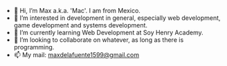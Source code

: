 - 👋 Hi, I’m Max a.k.a. 'Mac'. I am from Mexico.
- 👀 I’m interested in development in general, especially web development, game development and systems development. 
- 🌱 I’m currently learning Web Development at Soy Henry Academy. 
- 💞️ I’m looking to collaborate on whatever, as long as there is programming. 
- 📫 My mail: maxdelafuente1599@gmail.com

